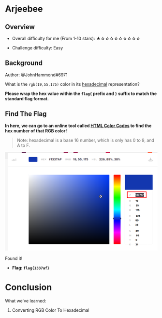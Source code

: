 # Arjeebee

## Overview

- Overall difficulty for me (From 1-10 stars): ★☆☆☆☆☆☆☆☆☆

- Challenge difficulty: Easy

## Background

Author: @JohnHammond#6971  

What is the `rgb(19,55,175)` color in its [hexadecimal](https://en.wikipedia.org/wiki/Hexadecimal) representation?  

**Please wrap the hex value within the `flag{` prefix and `}` suffix to match the standard flag format.**

## Find The Flag

**In here, we can go to an online tool called [HTML Color Codes](https://htmlcolorcodes.com/) to find the hex number of that RGB color!**

> Note: hexadecimal is a base 16 number, which is only has 0 to 9, and A to F.

![](https://raw.githubusercontent.com/siunam321/CTF-Writeups/main/NahamCon-EU-CTF-2022/images/Pasted%20image%2020221216223027.png)

Found it!

- **Flag: `flag{1337af}`**

# Conclusion

What we've learned:

1. Converting RGB Color To Hexadecimal